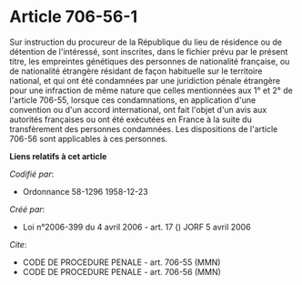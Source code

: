 # Article 706-56-1

Sur instruction du procureur de la République du lieu de résidence ou de détention de l'intéressé, sont inscrites, dans le
fichier prévu par le présent titre, les empreintes génétiques des personnes de nationalité française, ou de nationalité
étrangère résidant de façon habituelle sur le territoire national, et qui ont été condamnées par une juridiction pénale
étrangère pour une infraction de même nature que celles mentionnées aux 1° et 2° de l'article 706-55, lorsque ces
condamnations, en application d'une convention ou d'un accord international, ont fait l'objet d'un avis aux autorités
françaises ou ont été exécutées en France à la suite du transfèrement des personnes condamnées. Les dispositions de l'article
706-56 sont applicables à ces personnes.

**Liens relatifs à cet article**

_Codifié par_:

  - Ordonnance 58-1296 1958-12-23

_Créé par_:

  - Loi n°2006-399 du 4 avril 2006 - art. 17 () JORF 5 avril 2006

_Cite_:

  - CODE DE PROCEDURE PENALE - art. 706-55 (MMN)
  - CODE DE PROCEDURE PENALE - art. 706-56 (MMN)
